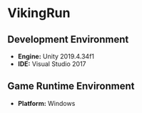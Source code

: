 # VikingRun

## Development Environment
- **Engine:** Unity 2019.4.34f1  
- **IDE:** Visual Studio 2017  

## Game Runtime Environment
- **Platform:** Windows  
